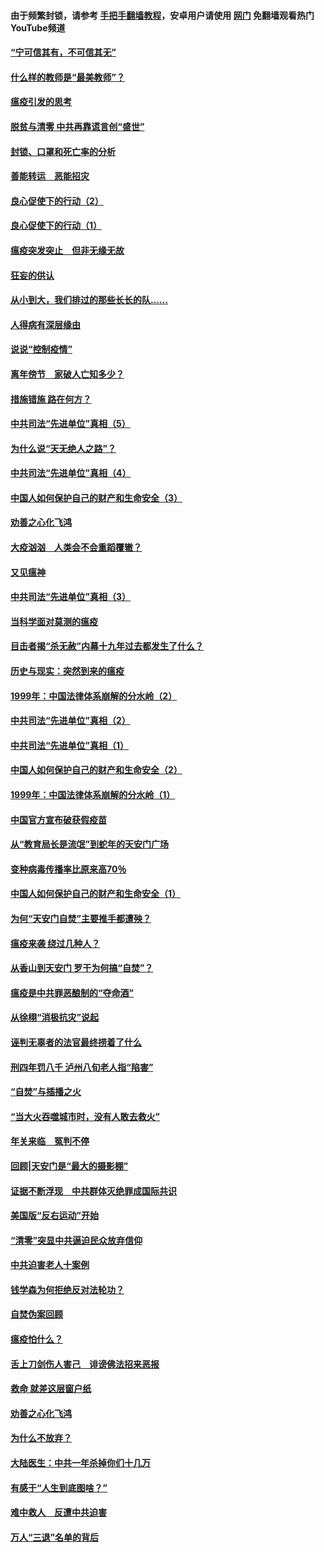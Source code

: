 #### 由于频繁封锁，请参考 [手把手翻墙教程](https://github.com/gfw-breaker/guides/wiki/)，安卓用户请使用 [网门](https://github.com/gfw-breaker/nogfw/blob/master/dl.md?t=03111300) 免翻墙观看热门YouTube频道 

#### [“宁可信其有，不可信其无”](../pages/19/421691.md?t=03111300) 

#### [什么样的教师是“最美教师”？](../pages/19/421755.md?t=03111300) 

#### [瘟疫引发的思考](../pages/19/421594.md?t=03111300) 

#### [脱贫与清零 中共再靠谎言创“盛世”](../pages/19/421590.md?t=03111300) 

#### [封锁、口罩和死亡率的分析](../pages/19/421495.md?t=03111300) 

#### [善能转运　恶能招灾](../pages/19/421334.md?t=03111300) 

#### [良心促使下的行动（2）](../pages/19/421361.md?t=03111300) 

#### [良心促使下的行动（1）](../pages/19/421302.md?t=03111300) 

#### [瘟疫突发突止　但非无缘无故](../pages/19/421281.md?t=03111300) 

#### [狂妄的供认](../pages/19/421199.md?t=03111300) 

#### [从小到大，我们排过的那些长长的队……](../pages/19/421243.md?t=03111300) 

#### [人得病有深层缘由](../pages/19/420864.md?t=03111300) 

#### [说说“控制疫情”](../pages/19/420831.md?t=03111300) 

#### [离年傍节　家破人亡知多少？](../pages/19/420563.md?t=03111300) 

#### [措施错施  路在何方？](../pages/19/420076.md?t=03111300) 

#### [中共司法“先进单位”真相（5）](../pages/19/419453.md?t=03111300) 

#### [为什么说“天无绝人之路”？](../pages/19/419618.md?t=03111300) 

#### [中共司法“先进单位”真相（4）](../pages/19/419452.md?t=03111300) 

#### [中国人如何保护自己的财产和生命安全（3）](../pages/19/419405.md?t=03111300) 

#### [劝善之心化飞鸿](../pages/19/418758.md?t=03111300) 

#### [大疫汹汹　人类会不会重蹈覆辙？](../pages/19/419691.md?t=03111300) 

#### [又见瘟神](../pages/19/419225.md?t=03111300) 

#### [中共司法“先进单位”真相（3）](../pages/19/419451.md?t=03111300) 

#### [当科学面对莫测的瘟疫](../pages/19/419625.md?t=03111300) 

#### [目击者揭“杀无赦”内幕十九年过去都发生了什么？](../pages/19/419617.md?t=03111300) 

#### [历史与现实：突然到来的瘟疫](../pages/19/419619.md?t=03111300) 

#### [1999年：中国法律体系崩解的分水岭（2）](../pages/19/419455.md?t=03111300) 

#### [中共司法“先进单位”真相（2）](../pages/19/419450.md?t=03111300) 

#### [中共司法“先进单位”真相（1）](../pages/19/419449.md?t=03111300) 

#### [中国人如何保护自己的财产和生命安全（2）](../pages/19/419404.md?t=03111300) 

#### [1999年：中国法律体系崩解的分水岭（1）](../pages/19/419454.md?t=03111300) 

#### [中国官方宣布破获假疫苗](../pages/19/419504.md?t=03111300) 

#### [从“教育局长是流氓”到蛇年的天安门广场](../pages/19/419470.md?t=03111300) 

#### [变种病毒传播率比原来高70％](../pages/19/419456.md?t=03111300) 

#### [中国人如何保护自己的财产和生命安全（1）](../pages/19/419403.md?t=03111300) 

#### [为何“天安门自焚”主要推手都遭殃？](../pages/19/419348.md?t=03111300) 

#### [瘟疫来袭 绕过几种人？](../pages/19/419349.md?t=03111300) 

#### [从香山到天安门 罗干为何搞“自焚”？](../pages/19/419270.md?t=03111300) 

#### [瘟疫是中共罪恶酿制的“夺命酒”](../pages/19/419223.md?t=03111300) 

#### [从徐栩“消极抗灾”说起](../pages/19/419224.md?t=03111300) 

#### [诬判无辜者的法官最终捞着了什么](../pages/19/419268.md?t=03111300) 

#### [刑四年罚八千 泸州八旬老人指“陷害”](../pages/19/419232.md?t=03111300) 

#### [“自焚”与插播之火](../pages/19/419226.md?t=03111300) 

#### [“当大火吞噬城市时，没有人敢去救火”](../pages/19/419077.md?t=03111300) 

#### [年关来临　冤判不停](../pages/19/419093.md?t=03111300) 

#### [回顾|天安门是“最大的摄影棚”](../pages/19/380866.md?t=03111300) 

#### [证据不断浮现　中共群体灭绝罪成国际共识](../pages/19/419031.md?t=03111300) 

#### [美国版“反右运动”开始](../pages/19/419030.md?t=03111300) 

#### [“清零”突显中共逼迫民众放弃信仰](../pages/19/418995.md?t=03111300) 

#### [中共迫害老人十案例](../pages/19/418831.md?t=03111300) 

#### [钱学森为何拒绝反对法轮功？](../pages/19/418905.md?t=03111300) 

#### [自焚伪案回顾](../pages/19/418799.md?t=03111300) 

#### [瘟疫怕什么？](../pages/19/418800.md?t=03111300) 

#### [舌上刀剑伤人害己　诽谤佛法招来恶报](../pages/19/418731.md?t=03111300) 

#### [救命 就差这层窗户纸](../pages/19/418706.md?t=03111300) 

#### [劝善之心化飞鸿](../pages/19/416766.md?t=03111300) 

#### [为什么不放弃？](../pages/19/418691.md?t=03111300) 

#### [大陆医生：中共一年杀掉你们十几万](../pages/19/418670.md?t=03111300) 

#### [有感于“人生到底图啥？”](../pages/19/418624.md?t=03111300) 

#### [难中救人　反遭中共迫害](../pages/19/418414.md?t=03111300) 

#### [万人“三退”名单的背后](../pages/19/418505.md?t=03111300) 

